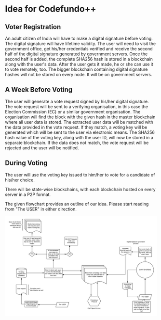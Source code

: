 # Idea for Codefundo++

## Voter Registration

An adult citizen of India will have to make a digital signature before voting. The digital signature will have lifetime validity. The user will need to visit the government office, get his/her credentials verified and receive the second half of the digital signature generated by government servers. Once the second half is added, the complete SHA256 hash is stored in a blockchain along with the user's data. After the user gets it made, he or she can use it to vote remotely, too. The bigger blockchain containing digital signature hashes will not be stored on every node. It will be on government servers. 

## A Week Before Voting

The user will generate a vote request signed by his/her digital signature. The vote request will be sent to a verifying organisation, in this case the Election Commission (EC) or a similar government organisation. The organisation will find the block with the given hash in the master blockchain where all user data is stored. The extracted user data will be matched with the data provided in the vote request. If they match, a voting key will be generated which will be sent to the user via electronic means. The SHA256 hash value of the voting key, along with the user ID, will now be stored in a separate blockchain. If the data does not match, the vote request will be rejected and the user will be notified.

## During Voting

The user will use the voting key issued to him/her to vote for a candidate of his/her choice.


There will be state-wise blockchains, with each blockchain hosted on every server in a P2P format.









The given flowchart provides an outline of our idea. Please start reading from "The USER" in either direction.

![flowchart](https://raw.githubusercontent.com/dush-t/blockchain-voting/master/flowchart.jpeg?token=AKJFV2ITYPMXVGTSPK4APPK5HXDSY) 
